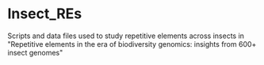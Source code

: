 # Insect_REs
Scripts and data files used to study repetitive elements across insects in "Repetitive elements in the era of biodiversity genomics: insights from 600+ insect genomes"
